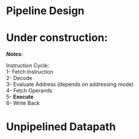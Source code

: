 # Pipeline Design

# Under construction:
***Notes:***  

Instruction Cycle:  
  1- Fetch Instruction  
  2- Decode  
  3- Evaluate Address (depends on addressing mode)  
  4- Fetch Operands  
  5- **Execute**  
  6- Write Back  
  
# Unpipelined Datapath


